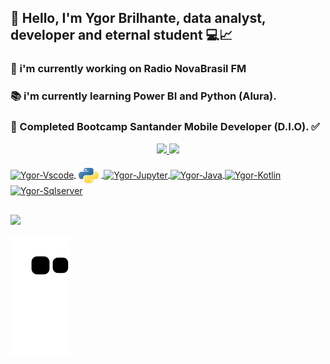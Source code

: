 ## 👋 Hello, I'm Ygor Brilhante, data analyst, developer and eternal student 💻📈

###  💼 i'm currently working on Radio NovaBrasil FM 
###  📚 i'm currently learning Power BI and Python (Alura).
###  🧾 Completed Bootcamp Santander Mobile Developer (D.I.O). ✅

<div align="center">
  <a href="https://github.com/YgorBrilhante">
  <img height="150em" src="https://github-readme-stats.vercel.app/api?username=YgorBrilhante&show_icons=true&theme=tokyonight&include_all_commits=true&count_private=true"/>
  <img height="150em" src="https://github-readme-stats.vercel.app/api/top-langs/?username=YgorBrilhante&layout=compact&langs_count=7&theme=tokyonight"/>
</div>

<div style="display: inline_block"><br>
  <img align="center" alt="Ygor-Vscode" height="30" width="40" src="https://cdn.jsdelivr.net/gh/devicons/devicon/icons/vscode/vscode-original.svg">  
  <img align="center" alt="Ygor-Python" height="30" width="40" src="https://raw.githubusercontent.com/devicons/devicon/master/icons/python/python-original.svg">
  <img align="center" alt="Ygor-Jupyter" height="30" width="40" src="https://cdn.jsdelivr.net/gh/devicons/devicon/icons/jupyter/jupyter-original-wordmark.svg">
  <img align="center" alt="Ygor-Java" height="30" width="40" src="https://cdn.jsdelivr.net/gh/devicons/devicon/icons/java/java-original.svg">
  <img align="center" alt="Ygor-Kotlin" height="30" width="40" src="https://cdn.jsdelivr.net/gh/devicons/devicon/icons/kotlin/kotlin-original.svg">
  <img align="center" alt="Ygor-Sqlserver" height="30" width="40" src="https://cdn.jsdelivr.net/gh/devicons/devicon/icons/microsoftsqlserver/microsoftsqlserver-plain.svg">
</div>
  
  ##
  
  <div> 
  
   <a href="https://www.linkedin.com/in/ygorbrilhante/" target="_blank"><img src="https://img.shields.io/badge/-LinkedIn-%230077B5?style=for-the-badge&logo=linkedin&logoColor=white" target="_blank"></a> 
   
   ![Snake animation](https://github.com/YgorBrilhante/YgorBrilhante/blob/output/github-contribution-grid-snake.svg)
  
  </div>

